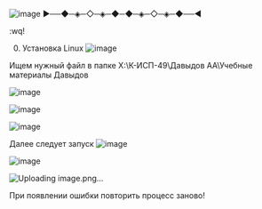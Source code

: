 ![image](https://github.com/user-attachments/assets/8414ae49-9fb6-46d8-acd4-4c97b4de90c3)
▶──◆─◈─◇─◈─◆─◆─◈─◇─◈─◆──◀

:wq!

0. Установка Linux 
![image](https://github.com/user-attachments/assets/5af6df2f-f3a1-4c25-bff6-9421c93a47f4)

Ищем нужный файл в папке X:\К-ИСП-49\Давыдов АА\Учебные материалы Давыдов

![image](https://github.com/user-attachments/assets/793ca6b2-4ec0-49c7-adbd-9215d0485d7d)

![image](https://github.com/user-attachments/assets/0154bb5f-40b3-4f09-935c-7ffdf07032b9)

![image](https://github.com/user-attachments/assets/7190a599-9e2a-462e-8c52-2fbf52c87d76)

Далее следует запуск
![image](https://github.com/user-attachments/assets/2b1227f9-b84e-438e-b147-fe7380b23d65)

![image](https://github.com/user-attachments/assets/82a2fbc5-9f6d-469e-9353-d59fc179ff62)

![Uploading image.png…]()

При появлении ошибки повторить процесс заново!
